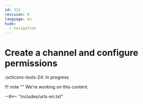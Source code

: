 ```yaml
---
id: 313
revision: 0
language: en
hide:
  - navigation
---
```


# Create a channel and configure permissions

 :octicons-tools-24: In progress

!!! note ""
     We're working on this content.

--8<-- "includes/urls-en.txt"